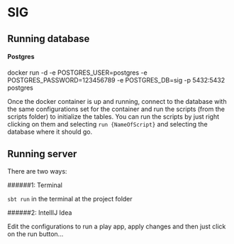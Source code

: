 # SIG

## Running database

#### Postgres

docker run -d -e POSTGRES_USER=postgres -e POSTGRES_PASSWORD=123456789 -e POSTGRES_DB=sig -p 5432:5432 postgres

Once the docker container is up and running, connect to the database with the same configurations set for the container 
and run the scripts (from the scripts folder) to initialize the tables. You can run the scripts by just right clicking
on them and selecting `run {NameOfScript}` and selecting the database where it should go.

## Running server

There are two ways:

######1: Terminal

`sbt run` in the terminal at the project folder

######2: IntellIJ Idea

Edit the configurations to run a play app, apply changes and then just click on the run button...

